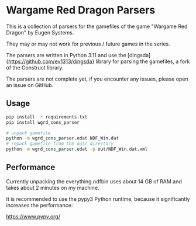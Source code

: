 # Wargame Red Dragon Parsers

This is a collection of parsers for the gamefiles of the game "Wargame Red Dragon" by Eugen Systems.

They may or may not work for previous / future games in the series.

The parsers are written in Python 3.11 and use the [dingsda]{https://github.com/ev1313/dingsda} library for parsing the
gamefiles, a fork of the Construct library.

The parsers are not complete yet, if you encounter any issues, please open an issue on GitHub.

## Usage

``` sh
pip install -r requirements.txt
pip install wgrd_cons_parser

# unpack gamefile
python -m wgrd_cons_parser.edat NDF_Win.dat
# repack gamefile from the out/ directory
python -m wgrd_cons_parser.edat -p out/NDF_Win.dat.xml
```

## Performance

Currently unpacking the everything.ndfbin uses about 14 GB of RAM and takes about 2 minutes on my machine.

It is recommended to use the pypy3 Python runtime, because it significantly increases the performance:

https://www.pypy.org/

